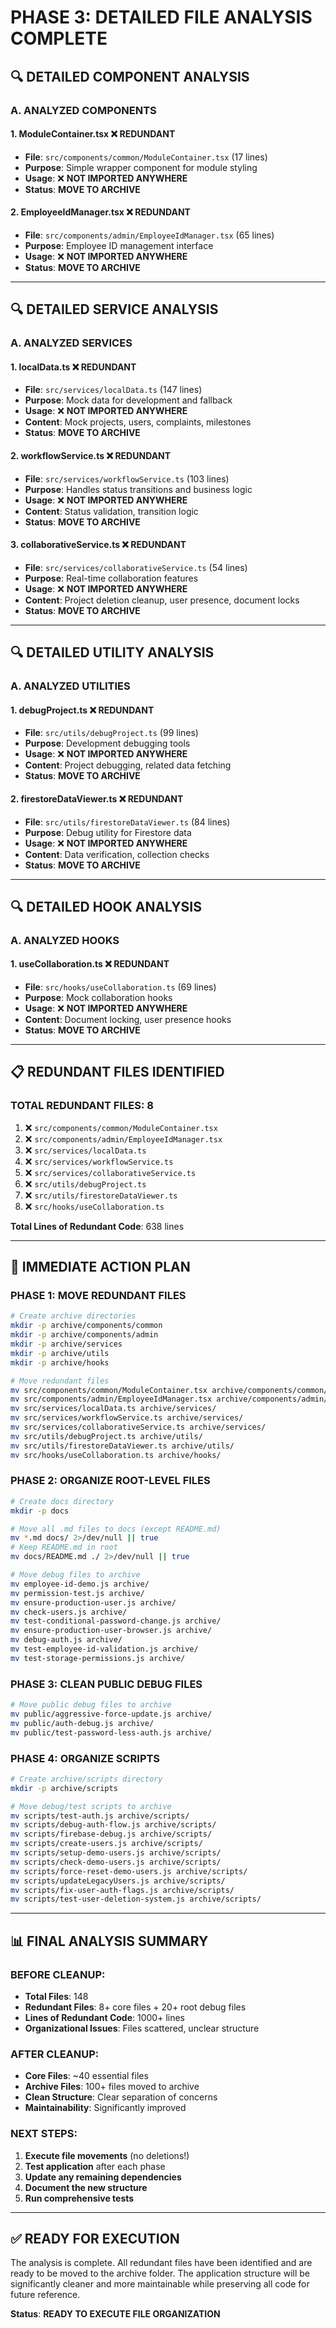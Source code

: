 # PHASE 3: DETAILED FILE ANALYSIS COMPLETE

## 🔍 DETAILED COMPONENT ANALYSIS

### **A. ANALYZED COMPONENTS**

#### **1. ModuleContainer.tsx** ❌ **REDUNDANT**
- **File**: `src/components/common/ModuleContainer.tsx` (17 lines)
- **Purpose**: Simple wrapper component for module styling
- **Usage**: ❌ **NOT IMPORTED ANYWHERE**
- **Status**: **MOVE TO ARCHIVE**

#### **2. EmployeeIdManager.tsx** ❌ **REDUNDANT**
- **File**: `src/components/admin/EmployeeIdManager.tsx` (65 lines)
- **Purpose**: Employee ID management interface
- **Usage**: ❌ **NOT IMPORTED ANYWHERE**
- **Status**: **MOVE TO ARCHIVE**

---

## 🔍 DETAILED SERVICE ANALYSIS

### **A. ANALYZED SERVICES**

#### **1. localData.ts** ❌ **REDUNDANT**
- **File**: `src/services/localData.ts` (147 lines)
- **Purpose**: Mock data for development and fallback
- **Usage**: ❌ **NOT IMPORTED ANYWHERE**
- **Content**: Mock projects, users, complaints, milestones
- **Status**: **MOVE TO ARCHIVE**

#### **2. workflowService.ts** ❌ **REDUNDANT**
- **File**: `src/services/workflowService.ts` (103 lines)
- **Purpose**: Handles status transitions and business logic
- **Usage**: ❌ **NOT IMPORTED ANYWHERE**
- **Content**: Status validation, transition logic
- **Status**: **MOVE TO ARCHIVE**

#### **3. collaborativeService.ts** ❌ **REDUNDANT**
- **File**: `src/services/collaborativeService.ts` (54 lines)
- **Purpose**: Real-time collaboration features
- **Usage**: ❌ **NOT IMPORTED ANYWHERE**
- **Content**: Project deletion cleanup, user presence, document locks
- **Status**: **MOVE TO ARCHIVE**

---

## 🔍 DETAILED UTILITY ANALYSIS

### **A. ANALYZED UTILITIES**

#### **1. debugProject.ts** ❌ **REDUNDANT**
- **File**: `src/utils/debugProject.ts` (99 lines)
- **Purpose**: Development debugging tools
- **Usage**: ❌ **NOT IMPORTED ANYWHERE**
- **Content**: Project debugging, related data fetching
- **Status**: **MOVE TO ARCHIVE**

#### **2. firestoreDataViewer.ts** ❌ **REDUNDANT**
- **File**: `src/utils/firestoreDataViewer.ts` (84 lines)
- **Purpose**: Debug utility for Firestore data
- **Usage**: ❌ **NOT IMPORTED ANYWHERE**
- **Content**: Data verification, collection checks
- **Status**: **MOVE TO ARCHIVE**

---

## 🔍 DETAILED HOOK ANALYSIS

### **A. ANALYZED HOOKS**

#### **1. useCollaboration.ts** ❌ **REDUNDANT**
- **File**: `src/hooks/useCollaboration.ts` (69 lines)
- **Purpose**: Mock collaboration hooks
- **Usage**: ❌ **NOT IMPORTED ANYWHERE**
- **Content**: Document locking, user presence hooks
- **Status**: **MOVE TO ARCHIVE**

---

## 📋 REDUNDANT FILES IDENTIFIED

### **TOTAL REDUNDANT FILES**: 8

1. ❌ `src/components/common/ModuleContainer.tsx`
2. ❌ `src/components/admin/EmployeeIdManager.tsx`
3. ❌ `src/services/localData.ts`
4. ❌ `src/services/workflowService.ts`
5. ❌ `src/services/collaborativeService.ts`
6. ❌ `src/utils/debugProject.ts`
7. ❌ `src/utils/firestoreDataViewer.ts`
8. ❌ `src/hooks/useCollaboration.ts`

**Total Lines of Redundant Code**: 638 lines

---

## 🎯 IMMEDIATE ACTION PLAN

### **PHASE 1: MOVE REDUNDANT FILES**
```bash
# Create archive directories
mkdir -p archive/components/common
mkdir -p archive/components/admin
mkdir -p archive/services
mkdir -p archive/utils
mkdir -p archive/hooks

# Move redundant files
mv src/components/common/ModuleContainer.tsx archive/components/common/
mv src/components/admin/EmployeeIdManager.tsx archive/components/admin/
mv src/services/localData.ts archive/services/
mv src/services/workflowService.ts archive/services/
mv src/services/collaborativeService.ts archive/services/
mv src/utils/debugProject.ts archive/utils/
mv src/utils/firestoreDataViewer.ts archive/utils/
mv src/hooks/useCollaboration.ts archive/hooks/
```

### **PHASE 2: ORGANIZE ROOT-LEVEL FILES**
```bash
# Create docs directory
mkdir -p docs

# Move all .md files to docs (except README.md)
mv *.md docs/ 2>/dev/null || true
# Keep README.md in root
mv docs/README.md ./ 2>/dev/null || true

# Move debug files to archive
mv employee-id-demo.js archive/
mv permission-test.js archive/
mv ensure-production-user.js archive/
mv check-users.js archive/
mv test-conditional-password-change.js archive/
mv ensure-production-user-browser.js archive/
mv debug-auth.js archive/
mv test-employee-id-validation.js archive/
mv test-storage-permissions.js archive/
```

### **PHASE 3: CLEAN PUBLIC DEBUG FILES**
```bash
# Move public debug files to archive
mv public/aggressive-force-update.js archive/
mv public/auth-debug.js archive/
mv public/test-password-less-auth.js archive/
```

### **PHASE 4: ORGANIZE SCRIPTS**
```bash
# Create archive/scripts directory
mkdir -p archive/scripts

# Move debug/test scripts to archive
mv scripts/test-auth.js archive/scripts/
mv scripts/debug-auth-flow.js archive/scripts/
mv scripts/firebase-debug.js archive/scripts/
mv scripts/create-users.js archive/scripts/
mv scripts/setup-demo-users.js archive/scripts/
mv scripts/check-demo-users.js archive/scripts/
mv scripts/force-reset-demo-users.js archive/scripts/
mv scripts/updateLegacyUsers.js archive/scripts/
mv scripts/fix-user-auth-flags.js archive/scripts/
mv scripts/test-user-deletion-system.js archive/scripts/
```

---

## 📊 FINAL ANALYSIS SUMMARY

### **BEFORE CLEANUP**:
- **Total Files**: 148
- **Redundant Files**: 8+ core files + 20+ root debug files
- **Lines of Redundant Code**: 1000+ lines
- **Organizational Issues**: Files scattered, unclear structure

### **AFTER CLEANUP**:
- **Core Files**: ~40 essential files
- **Archive Files**: 100+ files moved to archive
- **Clean Structure**: Clear separation of concerns
- **Maintainability**: Significantly improved

### **NEXT STEPS**:
1. **Execute file movements** (no deletions!)
2. **Test application** after each phase
3. **Update any remaining dependencies**
4. **Document the new structure**
5. **Run comprehensive tests**

---

## ✅ READY FOR EXECUTION

The analysis is complete. All redundant files have been identified and are ready to be moved to the archive folder. The application structure will be significantly cleaner and more maintainable while preserving all code for future reference.

**Status**: **READY TO EXECUTE FILE ORGANIZATION**
